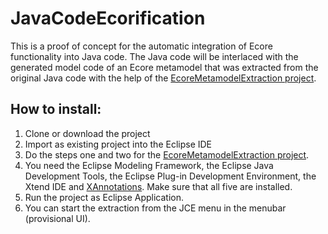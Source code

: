 # JavaCodeEcorification
This is a proof of concept for the automatic integration of Ecore functionality into Java code. The Java code will be interlaced with the generated model code of an Ecore metamodel that was extracted from the original Java code with the help of the [EcoreMetamodelExtraction project](https://github.com/tsaglam/EcoreMetamodelExtraction).

## How to install:
1. Clone or download the project
2. Import as existing project into the Eclipse IDE
3. Do the steps one and two for the [EcoreMetamodelExtraction project](https://github.com/tsaglam/EcoreMetamodelExtraction).
4. You need the Eclipse Modeling Framework, the Eclipse Java Development Tools, the Eclipse Plug-in Development Environment, the Xtend IDE and [XAnnotations](https://github.com/kit-sdq/XAnnotations). Make sure that all five are installed.
5. Run the project as Eclipse Application.
6. You can start the extraction from the JCE menu in the menubar (provisional UI).